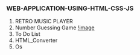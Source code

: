 ### WEB-APPLICATION-USING-HTML-CSS-JS
1. RETRO MUSIC PLAYER
2. Number Guessing Game [!image ](https://github.com/gguhanr/WEB-APPLICATION-USING-HTML-CSS-JS/blob/913b765cfae0679d61500f95b0b2a9c111a285b3/Number%20Guessing%20Game/Screenshot%202025-07-02%20225148.png)
3. To Do List
4. HTML_Converter
5. Os 
